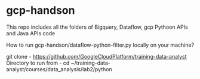 # gcp-handson
This repo includes all the folders of Bigquery, Dataflow, gcp Pythoon APIs and Java APIs code

How to run gcp-handson/dataflow-python-filter.py locally on your machine?

git clone -  https://github.com/GoogleCloudPlatform/training-data-analyst
Directory to run from - cd ~/training-data-analyst/courses/data_analysis/lab2/python
